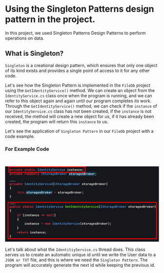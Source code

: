 # Using the Singleton Patterns design pattern in the project.
In this project, we used Singleton Patterns Design Patterns to
perform operations on data.
<br>

## What is Singleton?

``Singleton`` is a creational design pattern, which ensures that only 
one object of its kind exists and provides a single point of access
to it for any other code.

Let's see how the Singleton Pattern is implemented in the ``FileDb`` project
using the ``GetIdentityService()`` method. We can create an object from the
``IdentityService.cs`` class once when the program is running, and we can refer
to this object again and again until our program completes its work. 
Through the ``GetIdentityService()`` method, we can check if the ``instance`` 
of our ``IdentityService.cs`` class has not been created, if the ``instance`` is 
not received, the method will create a new object for us, if it has 
already been created, the program will return this ``instance`` to us.
<br>

Let's see the application of ``Singleton Pattern`` in our ``FileDb`` 
project with a code example.
<br>

### **For Example Code**
<br>

![Identity Service](../Images/identity-service.png)
<br>
 

Let's talk about what the ``IdentitiyService.cs`` thread does.
This class serves us to create an automatic unique id until 
we write the User data to a ``JSON or TXT`` file, and this is where
we need the ``Singleton Pattern``. The program will accurately 
generate the next id while keeping the previous id.


